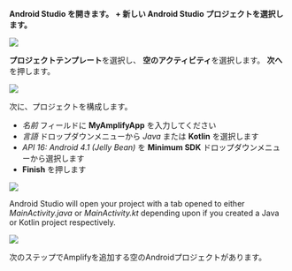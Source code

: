 **Android Studio を開きます。** **+ 新しい Android Studio プロジェクトを選択します。**

![](~/images/lib/getting-started/android/set-up-android-studio-welcome.png)

**プロジェクトテンプレート**を選択し、 **空のアクティビティ**を選択します。 **次へ**を押します。

![](~/images/lib/getting-started/android/set-up-android-studio-select-project-template.png)

次に、プロジェクトを構成します。

 - *名前* フィールドに **MyAmplifyApp** を入力してください
 - *言語* ドロップダウンメニューから *Java* または **Kotlin** を選択します
 - *API 16: Android 4.1 (Jelly Bean)* を **Minimum SDK** ドロップダウンメニューから選択します
 - **Finish** を押します

![](~/images/lib/getting-started/android/set-up-android-studio-configure-your-project.png)

Android Studio will open your project with a tab opened to either *MainActivity.java* or *MainActivity.kt* depending upon if you created a Java or Kotlin project respectively.

![](~/images/lib/getting-started/android/set-up-android-studio-successful-setup.png)

次のステップでAmplifyを追加する空のAndroidプロジェクトがあります。